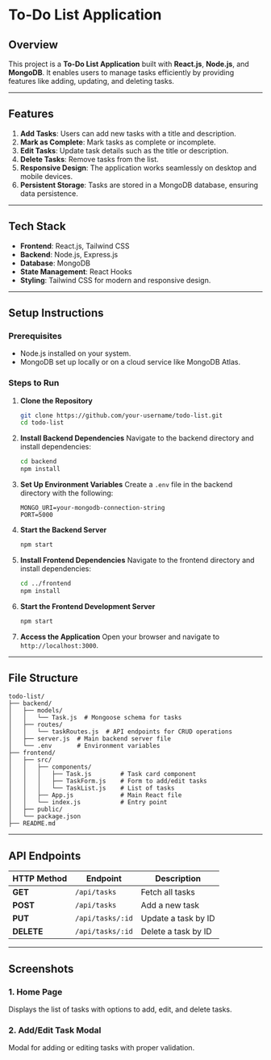
# To-Do List Application

## Overview

This project is a **To-Do List Application** built with **React.js**, **Node.js**, and **MongoDB**. It enables users to manage tasks efficiently by providing features like adding, updating, and deleting tasks.

---

## Features

1. **Add Tasks**: Users can add new tasks with a title and description.
2. **Mark as Complete**: Mark tasks as complete or incomplete.
3. **Edit Tasks**: Update task details such as the title or description.
4. **Delete Tasks**: Remove tasks from the list.
5. **Responsive Design**: The application works seamlessly on desktop and mobile devices.
6. **Persistent Storage**: Tasks are stored in a MongoDB database, ensuring data persistence.

---

## Tech Stack

- **Frontend**: React.js, Tailwind CSS
- **Backend**: Node.js, Express.js
- **Database**: MongoDB
- **State Management**: React Hooks
- **Styling**: Tailwind CSS for modern and responsive design.

---

## Setup Instructions

### Prerequisites

- Node.js installed on your system.
- MongoDB set up locally or on a cloud service like MongoDB Atlas.

### Steps to Run

1. **Clone the Repository**
   ```bash
   git clone https://github.com/your-username/todo-list.git
   cd todo-list
   ```

2. **Install Backend Dependencies**
   Navigate to the backend directory and install dependencies:
   ```bash
   cd backend
   npm install
   ```

3. **Set Up Environment Variables**
   Create a `.env` file in the backend directory with the following:
   ```env
   MONGO_URI=your-mongodb-connection-string
   PORT=5000
   ```

4. **Start the Backend Server**
   ```bash
   npm start
   ```

5. **Install Frontend Dependencies**
   Navigate to the frontend directory and install dependencies:
   ```bash
   cd ../frontend
   npm install
   ```

6. **Start the Frontend Development Server**
   ```bash
   npm start
   ```

7. **Access the Application**
   Open your browser and navigate to `http://localhost:3000`.

---

## File Structure

```
todo-list/
├── backend/
│   ├── models/
│   │   └── Task.js  # Mongoose schema for tasks
│   ├── routes/
│   │   └── taskRoutes.js  # API endpoints for CRUD operations
│   ├── server.js  # Main backend server file
│   └── .env       # Environment variables
├── frontend/
│   ├── src/
│   │   ├── components/
│   │   │   ├── Task.js        # Task card component
│   │   │   ├── TaskForm.js    # Form to add/edit tasks
│   │   │   └── TaskList.js    # List of tasks
│   │   ├── App.js             # Main React file
│   │   └── index.js           # Entry point
│   ├── public/
│   └── package.json
├── README.md
```

---

## API Endpoints

| HTTP Method | Endpoint         | Description               |
|-------------|------------------|---------------------------|
| **GET**     | `/api/tasks`     | Fetch all tasks           |
| **POST**    | `/api/tasks`     | Add a new task            |
| **PUT**     | `/api/tasks/:id` | Update a task by ID       |
| **DELETE**  | `/api/tasks/:id` | Delete a task by ID       |

---

## Screenshots

### 1. Home Page
Displays the list of tasks with options to add, edit, and delete tasks.

### 2. Add/Edit Task Modal
Modal for adding or editing tasks with proper validation.
